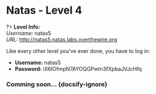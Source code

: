 # Natas - Level 4

?> **Level Info:**<br>*Username:* natas5<br>*URL:* http://natas5.natas.labs.overthewire.org

Like every other level you've ever done, you have to log in:
- **Username:** natas5
- **Password:** iX6IOfmpN7AYOQGPwtn3fXpbaJVJcHfq

### Comming soon... {docsify-ignore}